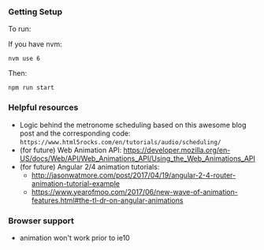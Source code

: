 ### Getting Setup
To run:

If you have nvm:
```
nvm use 6
```

Then:
```
npm run start
```

### Helpful resources
* Logic behind the metronome scheduling based on this awesome blog post and the corresponding code:
 `https://www.html5rocks.com/en/tutorials/audio/scheduling/`
* (for future) Web Animation API: https://developer.mozilla.org/en-US/docs/Web/API/Web_Animations_API/Using_the_Web_Animations_API
* (for future)  Angular 2/4 animation tutorials: 
  * http://jasonwatmore.com/post/2017/04/19/angular-2-4-router-animation-tutorial-example
  * https://www.yearofmoo.com/2017/06/new-wave-of-animation-features.html#the-tl-dr-on-angular-animations
 
### Browser support
* animation won't work prior to ie10 
